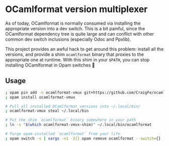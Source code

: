 # OCamlformat version multiplexer

As of today, OCamlformat is normally consumed via installing the appropriate version into a dev switch. This is a bit painful, since the OCamlformat dependency tree is quite large and can conflict with other common dev switch inclusions (especially Odoc and Ppxlib).

This project provides an awful hack to get around this problem: install all the versions, and provide a shim `ocamlformat` binary that proxies to the appropriate one at runtime. With this shim in your `$PATH`, you can stop installing OCamlformat in Opam switches :tada:

## Usage

```bash
; opam pin add -n ocamlformat-vmux git+https://github.com/CraigFe/ocamlformat-vmux
; opam install ocamlformat-vmux

# Pull all installed OCamlformat versions into ~/.local/bin/
; ocamlformat-vmux steal ~/.local/bin

# Put the shim `ocamlformat` binary somewhere in your path
; ln -s "$(which ocamlformat-vmux-shim)" ~/.local/bin/ocamlformat

# Purge opam-installed `ocamlformat` from your life
; opam switch -s | xargs -n1 -I{} opam remove ocamlformat --switch={} --yes
```
